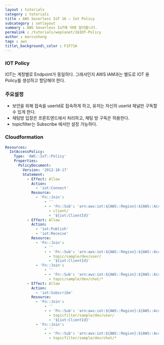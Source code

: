 ```yaml
---
layout : tutorials
category : tutorials
title : AWS Severless IoT 16 – Iot Policy
subcategory : setlayout
summary : AWS Severless IoT에 대해 알아봅니다.
permalink : /tutorials/weplanet/16IOT-Policy
author : marcushong
tags : aws
title\_background\_color : F1F71A
---
```




### IOT Policy

IOT는 계정별로 Endpoint가 동일하다. 그래서인지 AWS IAM과는 별도로 IOT 용 Policy를 생성하고 할당해야 한다.

### 주요설정

- 보안을 위해 접속을 userId로 접속하게 하고, 유저는 자신의 userId 채널만 구독할 수 있게 한다.
- 채팅방 입장은 프론트엔드에서 처리하고, 채팅 방 구독은 허용한다.
- topicfilter는 Subscribe 에서만 설정 가능하다.

### Cloudformation

```yaml
Resources:
  IotAccessPolicy:
    Type: 'AWS::IoT::Policy'
    Properties:
      PolicyDocument:
        Version: '2012-10-17'
        Statement:
          - Effect: Allow
            Action:
              - 'iot:Connect'
            Resource:
              - 'Fn::Join':
                  - ''
                  - - 'Fn::Sub': 'arn:aws:iot:${AWS::Region}:${AWS::AccountId}:'
                    - client/
                    - '${iot:ClientId}'
          - Effect: Allow
            Action:
              - 'iot:Publish'
              - 'iot:Receive'
            Resource:
              - 'Fn::Join':
                  - ''
                  - - 'Fn::Sub': 'arn:aws:iot:${AWS::Region}:${AWS::AccountId}:'
                    - topic/sample/dev/user/
                    - '${iot:ClientId}'
              - 'Fn::Join':
                  - ''
                  - - 'Fn::Sub': 'arn:aws:iot:${AWS::Region}:${AWS::AccountId}:'
                    - topic/sample/dev/chat/*
          - Effect: Allow
            Action:
              - 'iot:Subscribe'
            Resource:
              - 'Fn::Join':
                  - ''
                  - - 'Fn::Sub': 'arn:aws:iot:${AWS::Region}:${AWS::AccountId}:'
                    - topicfilter/sample/dev/user/
                    - '${iot:ClientId}'
              - 'Fn::Join':
                  - ''
                  - - 'Fn::Sub': 'arn:aws:iot:${AWS::Region}:${AWS::AccountId}:'
                    - topicfilter/sample/dev/chat/*
```

